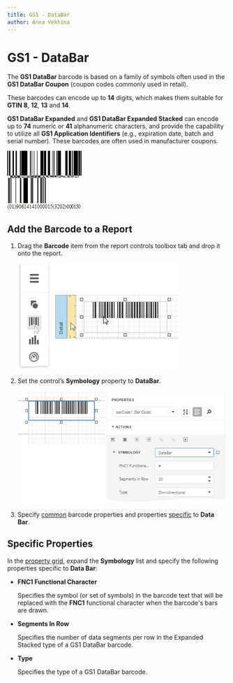 ```yaml
---
title: GS1 - DataBar
author: Anna Vekhina
---
```

# GS1 - DataBar

The **GS1 DataBar** barcode is based on a family of symbols often used in the **GS1 DataBar Coupon** (coupon codes commonly used in retail).

These barcodes can encode up to **14** digits, which makes them suitable for **GTIN 8**, **12**, **13** and **14**.

**GS1 DataBar Expanded** and **GS1 DataBar Expanded Stacked** can encode up to **74** numeric or **41** alphanumeric characters, and provide the capability to utilize all **GS1 Application Identifiers** (e.g., expiration date, batch and serial number). These barcodes are often used in manufacturer coupons.

![](../../../../images/eurd-web-bar-code-gs1-databar.png)

## Add the Barcode to a Report

1. Drag the **Barcode** item from the report controls toolbox tab and drop it onto the report. 

    ![](../../../../images/eurd-web-add-bar-code-to-report.png)

2. Set the control’s **Symbology** property to **DataBar**. 

    ![](../../../../images/data-bar-in-designer.png)

3. Specify [common](add-bar-codes-to-a-report.md) barcode properties and properties [specific](#specific-properties) to **Data Bar**.

## Specific Properties

In the [property grid](../../report-designer-tools/ui-panels/properties-panel.md), expand the **Symbology** list and specify the following properties specific to **Data Bar**:

* **FNC1 Functional Character**
	
	Specifies the symbol (or set of symbols) in the barcode text that will be replaced with the **FNC1** functional character when the barcode's bars are drawn.

* **Segments In Row**
	
	Specifies the number of data segments per row in the Expanded Stacked type of a GS1 DataBar barcode.

* **Type**
	
	Specifies the type of a GS1 DataBar barcode.
